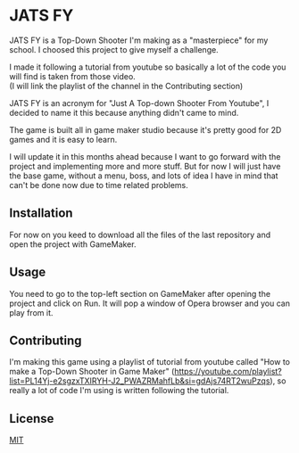 # JATS FY

JATS FY is a Top-Down Shooter I'm making as a "masterpiece" for my school. I choosed this project to give myself a challenge.

I made it following a tutorial from youtube so basically a lot of the code you will find is taken from those video.      
(I will link the playlist of the channel in the Contributing section)

JATS FY is an acronym for "Just A Top-down Shooter From Youtube", I decided to name it this because anything didn't came to mind.


The game is built all in game maker studio because it's pretty good for 2D games and it is easy to learn.

I will update it in this months ahead because I want to go forward with the project and implementing more and more stuff.
But for now I will just have the base game, without a menu, boss, and lots of idea I have in mind that can't be done now due to time related problems.

## Installation

For now on you keed to download all the files of the last repository and open the project with GameMaker.


## Usage

You need to go to the top-left section on GameMaker after opening the project and click on Run.
It will pop a window of Opera browser and you can play from it.

## Contributing
I'm making this game using a playlist of tutorial from youtube called "How to make a Top-Down Shooter in Game Maker" (https://youtube.com/playlist?list=PL14Yj-e2sgzxTXIRYH-J2_PWAZRMahfLb&si=gdAjs74RT2wuPzqs), so really a lot of code I'm using is written following the tutorial.


## License

[MIT](https://choosealicense.com/licenses/mit/)
